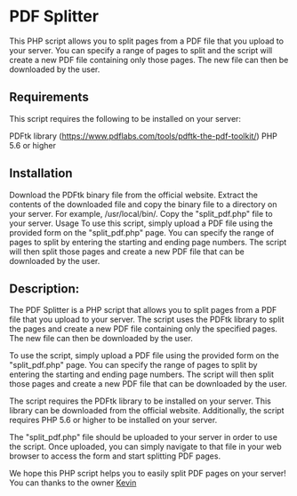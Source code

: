 <h1>PDF Splitter</h1>
This PHP script allows you to split pages from a PDF file that you upload to your server. You can specify a range of pages to split and the script will create a new PDF file containing only those pages. The new file can then be downloaded by the user.

<h2>Requirements</h2>
This script requires the following to be installed on your server:

PDFtk library (https://www.pdflabs.com/tools/pdftk-the-pdf-toolkit/)
PHP 5.6 or higher

<h2>Installation</h2>
Download the PDFtk binary file from the official website.
Extract the contents of the downloaded file and copy the binary file to a directory on your server. For example, /usr/local/bin/.
Copy the "split_pdf.php" file to your server.
Usage
To use this script, simply upload a PDF file using the provided form on the "split_pdf.php" page. You can specify the range of pages to split by entering the starting and ending page numbers. The script will then split those pages and create a new PDF file that can be downloaded by the user.

<h2>Description:</h2>

The PDF Splitter is a PHP script that allows you to split pages from a PDF file that you upload to your server. The script uses the PDFtk library to split the pages and create a new PDF file containing only the specified pages. The new file can then be downloaded by the user.

To use the script, simply upload a PDF file using the provided form on the "split_pdf.php" page. You can specify the range of pages to split by entering the starting and ending page numbers. The script will then split those pages and create a new PDF file that can be downloaded by the user.

The script requires the PDFtk library to be installed on your server. This library can be downloaded from the official website. Additionally, the script requires PHP 5.6 or higher to be installed on your server.

The "split_pdf.php" file should be uploaded to your server in order to use the script. Once uploaded, you can simply navigate to that file in your web browser to access the form and start splitting PDF pages.

We hope this PHP script helps you to easily split PDF pages on your server! You can thanks to the owner <a href="https://randompokemongenerator.io/">Kevin</a>
